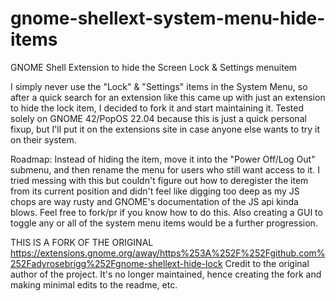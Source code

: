 

# gnome-shellext-system-menu-hide-items
 GNOME Shell Extension to hide the Screen Lock & Settings menuitem

I simply never use the "Lock" & "Settings" items in the System Menu, so after a quick search for an extension like this came up with just an extension to hide the lock item, I decided to fork it and start maintaining it. Tested solely on GNOME 42/PopOS 22.04 because this is just a quick personal fixup, but I'll put it on the extensions site in case anyone else wants to try it on their system.

Roadmap: Instead of hiding the item, move it into the "Power Off/Log Out" submenu, and then rename the menu for users who still want access to it. I tried messing with this but couldn't figure out how to deregister the item from its current position and didn't feel like digging too deep as my JS chops are way rusty and GNOME's documentation of the JS api kinda blows. Feel free to fork/pr if you know how to do this. Also creating a GUI to toggle any or all of the system menu items would be a further progression.

THIS IS A FORK OF THE ORIGINAL https://extensions.gnome.org/away/https%253A%252F%252Fgithub.com%252Fadyrosebrigg%252Fgnome-shellext-hide-lock
Credit to the original author of the project. It's no longer maintained, hence creating the fork and making minimal edits to the readme, etc.
